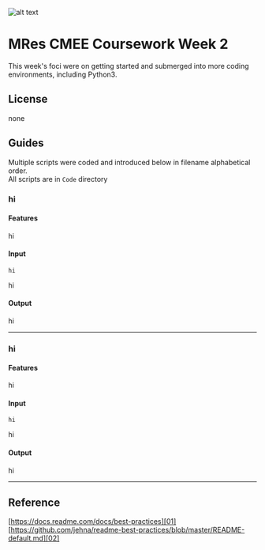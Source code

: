 ![alt text](https://unichoices.co.uk/wp-content/uploads/2015/09/Imperial-College-London.jpg)

# MRes CMEE Coursework Week 2

This week's foci were on getting started and submerged into more coding environments, including Python3.  

## License

none

## Guides

Multiple scripts were coded and introduced below in filename alphabetical order.  
All scripts are in `Code` directory

### hi

#### Features

hi

#### Input

```
hi
```
hi

#### Output

hi
*****

### hi

#### Features

hi

#### Input

```
hi
```
hi

#### Output
hi
*****

## Reference

[https://docs.readme.com/docs/best-practices][01]  
[https://github.com/jehna/readme-best-practices/blob/master/README-default.md][02]  

[01]:https://docs.readme.com/docs/best-practices
[02]:https://github.com/jehna/readme-best-practices/blob/master/README-default.md
